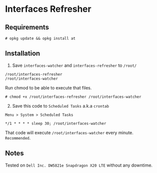 # Interfaces Refresher

Requirements
------------

```
# opkg update && opkg install at
```


Installation
------------

1. Save `interfaces-watcher` and `interfaces-refresher` to `/root/`

```
/root/interfaces-refresher
/root/interfaces-watcher
```

Run chmod to be able to execute that files.

```
# chmod +x /root/interfaces-refresher /root/interfaces-watcher
```

2. Save this code to `Scheduled Tasks` a.k.a `crontab`

`Menu > System > Scheduled Tasks`

```
*/1 * * * * sleep 30; /root/interfaces-watcher
```

That code will execute `/root/interfaces-watcher` every minute. `Recommended`.


Notes
-----

Tested on `Dell Inc. DW5821e Snapdragon X20 LTE` without any downtime.
